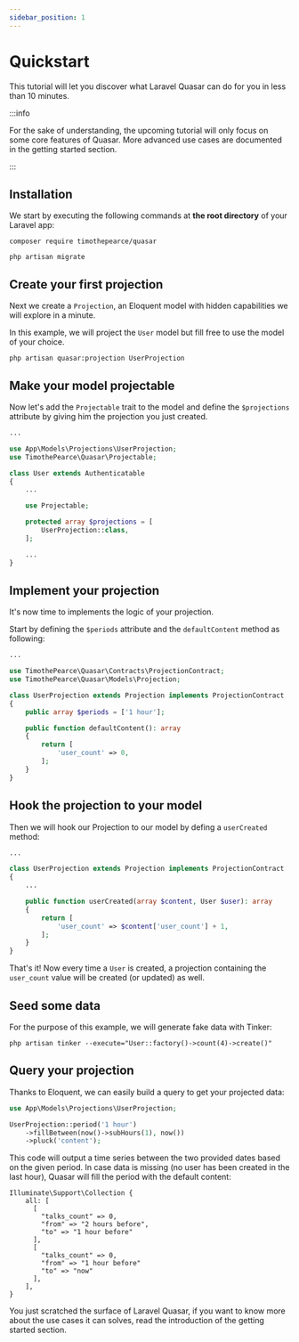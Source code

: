 ```yaml
---
sidebar_position: 1
---
```


# Quickstart

This tutorial will let you discover what Laravel Quasar can do for you in less than 10 minutes.

:::info

For the sake of understanding, the upcoming tutorial will only focus on some core features of Quasar. More advanced use cases are documented in the getting started section.

:::

## Installation

We start by executing the following commands at **the root directory** of your Laravel app:

```
composer require timothepearce/quasar

php artisan migrate
```

## Create your first projection

Next we create a `Projection`, an Eloquent model with hidden capabilities we will explore in a minute.

In this example, we will project the `User` model but fill free to use the model of your choice.

```shell
php artisan quasar:projection UserProjection
```

## Make your model projectable

Now let's add the `Projectable` trait to the model and define the `$projections` attribute by giving him the projection you just created.

```php title="app/Models/User.php" {10,12,13,14}
...

use App\Models\Projections\UserProjection;
use TimothePearce\Quasar\Projectable;

class User extends Authenticatable
{
    ...

    use Projectable;

    protected array $projections = [
        UserProjection::class,
    ];

    ...
}
```

## Implement your projection

It's now time to implements the logic of your projection.

Start by defining the `$periods` attribute and the `defaultContent` method as following:

```php title="app/Models/Projections/UserProjection.php" {8,10,11,12,13,14,15}
...

use TimothePearce\Quasar\Contracts\ProjectionContract;
use TimothePearce\Quasar\Models\Projection;

class UserProjection extends Projection implements ProjectionContract
{
    public array $periods = ['1 hour'];

    public function defaultContent(): array
    {
        return [
            'user_count' => 0,
        ];
    }
}
```

## Hook the projection to your model

Then we will hook our Projection to our model by defing a `userCreated` method:
```php title="app/Models/Projections/UserProjection.php" {7,8,9,10,11,12}
...

class UserProjection extends Projection implements ProjectionContract
{
    ...

    public function userCreated(array $content, User $user): array
    {
        return [
            'user_count' => $content['user_count'] + 1,
        ];
    }
}
```

That's it! Now every time a `User` is created, a projection containing the `user_count` value will be created (or updated) as well.

## Seed some data

For the purpose of this example, we will generate fake data with Tinker:

```
php artisan tinker --execute="User::factory()->count(4)->create()"
```

## Query your projection

Thanks to Eloquent, we can easily build a query to get your projected data:

```php
use App\Models\Projections\UserProjection;

UserProjection::period('1 hour')
    ->fillBetween(now()->subHours(1), now())
    ->pluck('content');
```

This code will output a time series between the two provided dates based on the given period.
In case data is missing (no user has been created in the last hour), Quasar will fill the period with the default content:

```
Illuminate\Support\Collection {
    all: [
      [
        "talks_count" => 0,
        "from" => "2 hours before",
        "to" => "1 hour before"
      ],
      [
        "talks_count" => 0,
        "from" => "1 hour before"
        "to" => "now"
      ],
    ],
}
```

You just scratched the surface of Laravel Quasar, if you want to know more about the use cases it can solves, read the introduction of the getting started section.